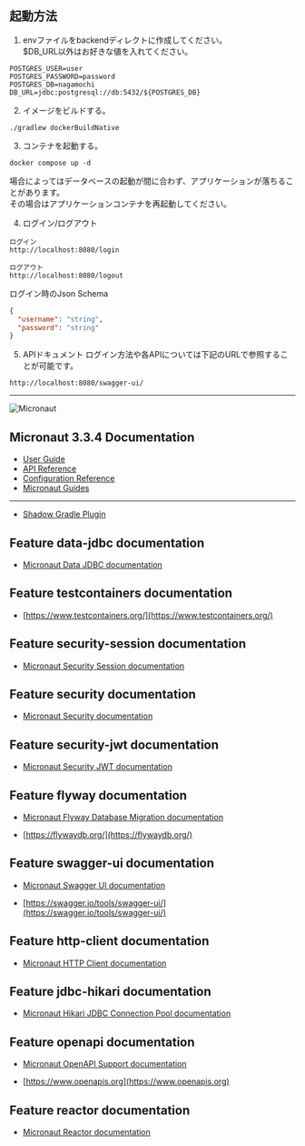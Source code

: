 ## 起動方法

1. envファイルをbackendディレクトに作成してください。 \
   $DB_URL以外はお好きな値を入れてください。

```dotenv
POSTGRES_USER=user
POSTGRES_PASSWORD=password
POSTGRES_DB=nagamochi
DB_URL=jdbc:postgresql://db:5432/${POSTGRES_DB}
```

2. イメージをビルドする。

```shell
./gradlew dockerBuildNative
```

3. コンテナを起動する。

```shell
docker compose up -d
```

場合によってはデータベースの起動が間に合わず、アプリケーションが落ちることがあります。\
その場合はアプリケーションコンテナを再起動してください。

4. ログイン/ログアウト

```text
ログイン
http://localhost:8080/login

ログアウト
http://localhost:8080/logout
```

ログイン時のJson Schema

```json
{
  "username": "string",
  "password": "string"
} 
```

5. APIドキュメント ログイン方法や各APIについては下記のURLで参照することが可能です。

```text
http://localhost:8080/swagger-ui/
```

---

![Micronaut](https://micronaut.io/wp-content/uploads/2020/11/MIcronautLogo_Horizontal.svg)

## Micronaut 3.3.4 Documentation

- [User Guide](https://docs.micronaut.io/3.3.4/guide/index.html)
- [API Reference](https://docs.micronaut.io/3.3.4/api/index.html)
- [Configuration Reference](https://docs.micronaut.io/3.3.4/guide/configurationreference.html)
- [Micronaut Guides](https://guides.micronaut.io/index.html)

---

- [Shadow Gradle Plugin](https://plugins.gradle.org/plugin/com.github.johnrengelman.shadow)

## Feature data-jdbc documentation

- [Micronaut Data JDBC documentation](https://micronaut-projects.github.io/micronaut-data/latest/guide/index.html#jdbc)

## Feature testcontainers documentation

- [https://www.testcontainers.org/](https://www.testcontainers.org/)

## Feature security-session documentation

- [Micronaut Security Session documentation](https://micronaut-projects.github.io/micronaut-security/latest/guide/index.html#session)

## Feature security documentation

- [Micronaut Security documentation](https://micronaut-projects.github.io/micronaut-security/latest/guide/index.html)

## Feature security-jwt documentation

- [Micronaut Security JWT documentation](https://micronaut-projects.github.io/micronaut-security/latest/guide/index.html)

## Feature flyway documentation

- [Micronaut Flyway Database Migration documentation](https://micronaut-projects.github.io/micronaut-flyway/latest/guide/index.html)

- [https://flywaydb.org/](https://flywaydb.org/)

## Feature swagger-ui documentation

- [Micronaut Swagger UI documentation](https://micronaut-projects.github.io/micronaut-openapi/latest/guide/index.html)

- [https://swagger.io/tools/swagger-ui/](https://swagger.io/tools/swagger-ui/)

## Feature http-client documentation

- [Micronaut HTTP Client documentation](https://docs.micronaut.io/latest/guide/index.html#httpClient)

## Feature jdbc-hikari documentation

- [Micronaut Hikari JDBC Connection Pool documentation](https://micronaut-projects.github.io/micronaut-sql/latest/guide/index.html#jdbc)

## Feature openapi documentation

- [Micronaut OpenAPI Support documentation](https://micronaut-projects.github.io/micronaut-openapi/latest/guide/index.html)

- [https://www.openapis.org](https://www.openapis.org)

## Feature reactor documentation

- [Micronaut Reactor documentation](https://micronaut-projects.github.io/micronaut-reactor/snapshot/guide/index.html)


